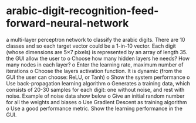 # arabic-digit-recognition-feed-forward-neural-network
a multi-layer perceptron network to classify the arabic digits. There are 10 classes and so each target vector could be a 1-in-10 vector. Each digit (whose dimensions are 5×7 pixels) is represented by an array of length 35.
the GUI allow the user to
o Choose how many hidden layers he needs? How many nodes in each layer?
o Enter the learning rate, maximum number of iterations
o Choose the layers activation function. It is dynamic (from the GUI the user can choose: ReLU, or Tanh)
o Show the system performance
o Use back-propagation learning algorithm
o Generates a training data, which consists of 20-30 samples for each digit: one without noise, and rest with noise. Example of noise data show below
o Give an initial random number for all the weights and biases
o Use Gradient Descent as training algorithm
o Use a good performance metric. Show the learning performance in the GUI.
